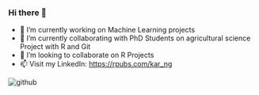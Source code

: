 ### Hi there 👋

- 🔭 I’m currently working on Machine Learning projects
- 🌱 I’m currently collaborating with PhD Students on agricultural science Project with R and Git
- 👯 I’m looking to collaborate on R Projects 
- 📫 Visit my LinkedIn: https://rpubs.com/kar_ng

<!--
**KAR-NG/KAR-NG** is a ✨ _special_ ✨ repository because its `README.md` (this file) appears on your GitHub profile.
-->

![github](https://user-images.githubusercontent.com/81752452/133365577-6c5f929e-0fee-4d96-a06d-34ef0a2b1ad9.png)


